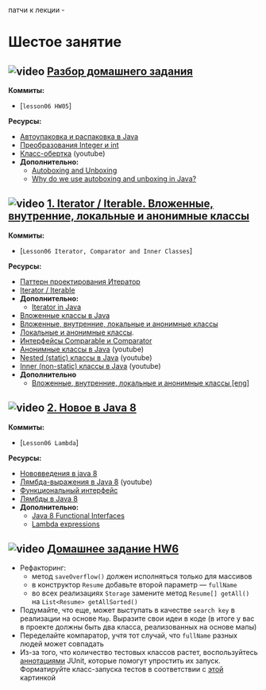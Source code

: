 патчи к лекции - 


# Шестое занятие
## ![video](https://cloud.githubusercontent.com/assets/13649199/13672715/06dbc6ce-e6e7-11e5-81a9-04fbddb9e488.png) [Разбор домашнего задания](https://drive.google.com/file/d/1qpXqQXmqOD3Idx_DlKehcsY9eeUvpstS/view?usp=sharing)
**Коммиты:**
- [`lesson06 HW05`]

**Ресурсы:**
- [Автоупаковка и распаковка в Java](https://habrahabr.ru/post/329498/)
- [Преобразования Integer и int](https://habrahabr.ru/post/104231/)
- [Класс-обертка](https://www.youtube.com/watch?v=T99Dpp29jrU) (youtube)
- **Дополнительно:**
  - [Autoboxing and Unboxing](https://docs.oracle.com/javase/tutorial/java/data/autoboxing.html)
  - [Why do we use autoboxing and unboxing in Java?](https://stackoverflow.com/questions/27647407/why-do-we-use-autoboxing-and-unboxing-in-java)

## ![video](https://cloud.githubusercontent.com/assets/13649199/13672715/06dbc6ce-e6e7-11e5-81a9-04fbddb9e488.png) [1. Iterator / Iterable. Вложенные, внутренние, локальные и анонимные классы](https://drive.google.com/file/d/1QfDmfkIqvOGR92w342fmT74tNXihAiHc/view?usp=sharing)
**Коммиты:**
- [`Lesson06 Iterator, Comparator and Inner Classes`]

**Ресурсы:**
- [Паттерн проектирования Итератор](https://refactoring.guru/ru/design-patterns/iterator/java/example)
- [Iterator / Iterable](http://www.javenue.info/post/101)
- **Дополнительно:**
  - [Iterator in Java](https://www.journaldev.com/13460/java-iterator)
- [Вложенные классы в Java](https://habrahabr.ru/post/342090/) 
- [Вложенные, внутренние, локальные и анонимные классы](http://pr0java.blogspot.ru/2015/08/1.html)
- [Локальные и анонимные классы](http://easy-code.ru/lesson/local-anonymous-nested-classes-java). 
- [Интерфейсы Comparable и Comparator](https://metanit.com/java/tutorial/5.6.php)
- [Анонимные классы в Java](https://www.youtube.com/watch?v=P3uicghNPLg) (youtube)
- [Nested (static) классы в Java](https://www.youtube.com/watch?v=svOwVvSWeus) (youtube)
- [Inner (non-static) классы в Java](https://www.youtube.com/watch?v=LflAy_LOwwQ) (youtube)
- **Дополнительно**
  - [Вложенные, внутренние, локальные и анонимные классы [eng]](https://docs.oracle.com/javase/tutorial/java/javaOO/nested.html)

## ![video](https://cloud.githubusercontent.com/assets/13649199/13672715/06dbc6ce-e6e7-11e5-81a9-04fbddb9e488.png) [2. Новое в Java 8](https://drive.google.com/file/d/12K49FwCieQRorJUtZEveNehMlmhz0j1d/view?usp=sharing)
**Коммиты:**
- [`Lesson06 Lambda`]

**Ресурсы:**
- [Нововведения в java 8](https://habrahabr.ru/post/216431/)
- [Лямбда-выражения в Java 8](https://www.youtube.com/watch?v=DNC6Lknn2AE) (youtube)
- [Функциональный интерфейс](https://geekbrains.ru/posts/java_interfaces)
- [Лямбды в Java 8](https://habrahabr.ru/post/224593/)
- **Дополнительно:**
  - [Java 8 Functional Interfaces](https://www.journaldev.com/2763/java-8-functional-interfaces)
  - [Lambda expressions](https://docs.oracle.com/javase/tutorial/java/javaOO/lambdaexpressions.html)


## ![video](https://cloud.githubusercontent.com/assets/13649199/13672715/06dbc6ce-e6e7-11e5-81a9-04fbddb9e488.png) [Домашнее задание HW6](https://drive.google.com/file/d/1LULdnS0wgz4yQCNPXkG-LQCTdv_ZGrV4/view?usp=sharing)

- Рефакторинг:
  - метод `saveOverflow()` должен исполняться только для массивов
  - в конструктор `Resume` добавьте второй параметр — `fullName`
  - во всех реализациях `Storage` замените метод `Resume[] getAll()` на `List<Resume> getAllSorted()`
- Подумайте, что еще, может выступать в качестве `search key` в реализации на основе `Map`. Выразите свои идеи в коде (в итоге у вас в проекте должны быть два класса, реализованных на основе мапы)
- Переделайте компаратор, учтя тот случай, что `fullName` разных людей может совпадать
- Из-за того, что количество тестовых классов растет, воспользуйтесь [аннотациями](http://javastudy.ru/junit/junit-suite-tests/) JUnit, которые помогут упростить их запуск. Форматируйте класс-запуска тестов в соответствии с [этой](https://drive.google.com/file/d/1XHFbxNLekyAWCPJROPJcxmJydjg0K3eH/view?usp=sharing) картинкой
